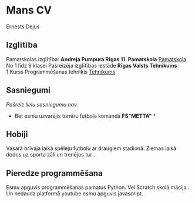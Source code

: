 # Mans CV
Ernests Dejus 

## Izglītība
Pamatskolas izglītība:
__Andreja Pumpura Rīgas 11. Pamatskola__
[Pamatskola](https://ap11ps.lv/)
No 1 līdz  9 klasei
Pašreizēja izglītības iestāde
__Rīgas Valsts Tehnikums__
1.Kurss Programmēšanas tehniķis
[Tehnikums](https://www.rvt.lv/)
## Sasniegumi
*Pašreiz lielu sasniegumu nav.*
* Bet esmu uzvarējis turnīru futbola komandā __FS"METTA"__  *

## Hobiji
Vasarā brīvaja laikā spēleju futbolu ar draugiem stadionā.
Ziemas laikā dodos uz sporta zāli un trenējos tur .


## Pieredze programmēšana 
Esmu apguvis programmēšanas pamatus Python.
Vel Scratch skolā mācija .
Un nedaudz platformā youtube esmu apguvis javascript.